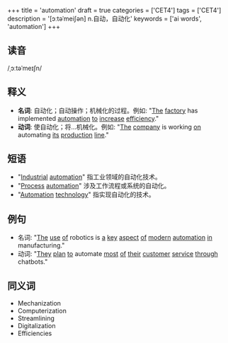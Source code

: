 +++
title = 'automation'
draft = true
categories = ['CET4']
tags = ['CET4']
description = '[ɔːtəˈmei∫ən] n.自动，自动化'
keywords = ['ai words', 'automation']
+++

## 读音
/ˌɔːtəˈmeɪʃn/

## 释义
- **名词**: 自动化；自动操作；机械化的过程。例如: "[The](/post/the/) [factory](/post/factory/) has implemented [automation](/post/automation/) [to](/post/to/) [increase](/post/increase/) [efficiency](/post/efficiency/)."
- **动词**: 使自动化；将…机械化。例如: "[The](/post/the/) [company](/post/company/) is working [on](/post/on/) automating [its](/post/its/) [production](/post/production/) [line](/post/line/)."

## 短语
- "[Industrial](/post/industrial/) [automation](/post/automation/)" 指工业领域的自动化技术。
- "[Process](/post/process/) [automation](/post/automation/)" 涉及工作流程或系统的自动化。
- "[Automation](/post/automation/) [technology](/post/technology/)" 指实现自动化的技术。

## 例句
- 名词: "[The](/post/the/) [use](/post/use/) [of](/post/of/) robotics is [a](/post/a/) [key](/post/key/) [aspect](/post/aspect/) [of](/post/of/) [modern](/post/modern/) [automation](/post/automation/) [in](/post/in/) manufacturing."
- 动词: "[They](/post/they/) [plan](/post/plan/) [to](/post/to/) automate [most](/post/most/) [of](/post/of/) [their](/post/their/) [customer](/post/customer/) [service](/post/service/) [through](/post/through/) chatbots."

## 同义词
- Mechanization
- Computerization
- Streamlining
- Digitalization
- Efficiencies
